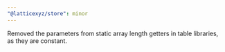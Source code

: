 ```yaml
---
"@latticexyz/store": minor
---
```


Removed the parameters from static array length getters in table libraries, as they are constant.
